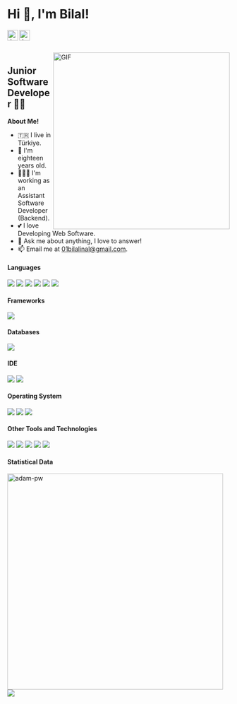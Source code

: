<br />
<h1 title="Bilal İnal"> Hi 👋, I'm Bilal!</h1>

<a href="https://www.linkedin.com/in/inalbilal/" target="_blank">
    <img align="left" alt="Jaskirat's LinkedIn" width="24px" src="https://cdn.jsdelivr.net/npm/simple-icons@v3/icons/linkedin.svg" />
</a>
<a href="https://www.instagram.com/bilalinal.com.tr/" target="_blank">
    <img align="left" alt="Jaskirat's Instagram" width="24px" src="https://cdn.jsdelivr.net/npm/simple-icons@v3/icons/instagram.svg" />
</a>

<br />
<br />
<br />
<a href="https://github.com/inalbilal" target="_blank"> <img width="400px" align="right" alt="GIF" src="https://camo.githubusercontent.com/5ddf73ad3a205111cf8c686f687fc216c2946a75005718c8da5b837ad9de78c9/68747470733a2f2f7468756d62732e6766796361742e636f6d2f4576696c4e657874446576696c666973682d736d616c6c2e676966" /></a>
<h2 title="Bilal İnal"> Junior Software Developer 👨‍💻 </h2>




**About Me!**
- 🇹🇷 I live in Türkiye.
- 👨 I'm eighteen years old.
- 👨🏽‍💻 I'm working as an Assistant Software Developer (Backend).
- 💕 I love Developing Web Software.
- 💬 Ask me about anything, I love to answer!
- 📫 Email me at [01bilalinal@gmail.com](mailto:01bilalinal@gmail.com).



<h4> Languages </h4>
<span> 
      <a href="https://www.python.org/" target="_blank"> <img src="https://img.shields.io/badge/Python-4B8BBE?style=for-the-badge&logo=python&logoColor=white"></a>
      <a href="https://www.php.net/" target="_blank"> <img src="https://img.shields.io/badge/PHP-777BB4?style=for-the-badge&logo=php&logoColor=white"></a>
      <a href="https://www.javascript.com/" target="_blank"> <img src="https://img.shields.io/badge/JavaScript-F7DF1E?style=for-the-badge&logo=javascript&logoColor=black"></a>
      <a href="https://docs.microsoft.com/tr-tr/dotnet/csharp/" target="_blank"> <img src="https://img.shields.io/badge/C_SHARP-00599C?style=for-the-badge&logo=csharp&logoColor=white"></a>
      <a href="https://www.w3.org/html/" target="_blank"> <img src="https://img.shields.io/badge/HTML5-E34F26?style=for-the-badge&logo=html5&logoColor=white"></a>
      <a href="https://www.w3.org/Style/CSS/" target="_blank"> <img src="https://img.shields.io/badge/CSS3-1572B6?style=for-the-badge&logo=css3&logoColor=white"></a>
  
</span>

<h4> Frameworks </h4>
<span>
    <a href="https://symfony.com/"> <img src="https://img.shields.io/badge/Symfony-00000F?style=for-the-badge&logo=symfony&logoColor=white"> </a>
</span>

<h4> Databases </h4>
<span>
  <a href="https://www.mysql.com/"> <img src="https://img.shields.io/badge/MySQL-00000F?style=for-the-badge&logo=mysql&logoColor=white"></a>
</span>

<h4> IDE </h4>
<span>
    <a href="https://www.jetbrains.com/phpstorm/"><img src="https://img.shields.io/badge/Php_Storm-00000F?style=for-the-badge&logo=phpstorm&logoColor=white"></a>
    <a href="https://code.visualstudio.com/"><img src="https://img.shields.io/badge/Visual_Studio_Code-0078D4?style=for-the-badge&logo=visual%20studio%20code&logoColor=white"></a>
</span>

<h4> Operating System </h4>
<span>
  <a href="https://ubuntu.com/"><img src="https://img.shields.io/badge/Ubuntu-dd4814?style=for-the-badge&logo=ubuntu&logoColor=white"></a>
  <a href="https://www.microsoft.com/windows"><img src="https://img.shields.io/badge/Windows-0078D6?style=for-the-badge&logo=windows&logoColor=white"></a>
  <a href="https://www.android.com/"><img src="https://img.shields.io/badge/Android-3DDC84?style=for-the-badge&logo=android&logoColor=white"></a>
</span>

<h4> Other Tools and Technologies </h4>
<span>
  <a href="https://git-scm.com/"><img src="https://img.shields.io/badge/Git-F05032?style=for-the-badge&logo=git&logoColor=white"></a>
  <a href="https://www.postman.com/"><img src="https://img.shields.io/badge/Postman-FF6C37?style=for-the-badge&logo=Postman&logoColor=white"></a>
  <a href="https://www.apachefriends.org/"><img src="https://img.shields.io/badge/Xampp-F37623?style=for-the-badge&logo=xampp&logoColor=white"></a>
  <a href="https://jquery.com/"><img src="https://img.shields.io/badge/jQuery-0769AD?style=for-the-badge&logo=jquery&logoColor=white"></a>
  <a href="https://fontawesome.com/"><img src="https://img.shields.io/badge/Font_Awesome-339AF0?style=for-the-badge&logo=fontawesome&logoColor=white"></a>
</span>


<h4>Statistical Data </h4>
<p>
    <a href="https://github.com/inalbilal"><img src="https://github-readme-stats.vercel.app/api/top-langs?username=inalbilal&show_icons=true&locale=en&layout=compact" width="489" alt="adam-pw" /></a>
    <a href="https://github.com/inalbilal"><img src="https://github-readme-stats.vercel.app/api?username=inalbilal&show_icons=true&locale=en&layout=compact"></img></a>
</p>
